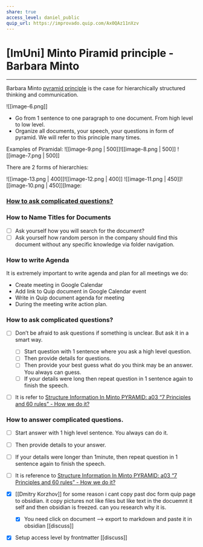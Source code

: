 ```yaml
---
share: true
access_level: daniel_public
quip_url: https://improvado.quip.com/Ax0QAz11nXzv
---
```


# [ImUni] Minto Piramid principle - Barbara Minto
* * *

Barbara Minto [pyramid principle](https://www.youtube.com/watch?v=6QGxUmygbC0&vl=en-US) is the case for hierarchically structured thinking and communication.

![[image-6.png]]

* Go from 1 sentence to one paragraph to one document. From high level to low level. 
* Organize all documents, your speech, your questions in form of pyramid. We will refer to this principle many times.


Examples of Piramidal:
![[image-9.png | 500]]![[image-8.png | 500]]
![[image-7.png | 500]]

There are 2 forms of hierarchies:

![[image-13.png | 400]]![[image-12.png | 400]]
![[image-11.png | 450]]![[image-10.png | 450]][Image: 

### [How to ask complicated questions?](https://improvado.quip.com/Ax0QAz11nXzv#temp:C:eDW9fa9f3a525fc4c9593ae387aa)

### How to Name Titles for Documents 

- [ ] Ask yourself how you will search for the document? 
- [ ] Ask yourself how random person in the company should find this document without any specific knowledge via folder navigation.

### How to write Agenda

It is extremely important to write agenda and plan for all meetings we do:

* Create meeting in Google Calendar
* Add link to Quip document in Google Calendar event
* Write in Quip document agenda for meeting
* During the meeting write action plan.

### How to ask complicated questions?

- [ ] Don’t be afraid to ask questions if something is unclear. But ask it in a smart way.
    - [ ] Start question with 1 sentence where you ask a high level question. 
    - [ ] Then provide details for questions.
    - [ ] Then provide your best guess what do you think may be an answer. You always can guess. 
    - [ ] If your details were long then repeat question in 1 sentence again to finish the speech.
- [ ] It is refer to  [Structure Information In Minto PYRAMID: a03 “7 Principles and 60 rules” - How we do it?](https://improvado.quip.com/oVPAAiqWjaoi#FVMACAZl6s2)



### How to answer complicated questions.

- [ ] Start answer with 1 high level sentence. You always can do it.
- [ ] Then provide details to your answer.
- [ ] If your details were longer than 1minute, then repeat question in 1 sentence again to finish the speech. 
- [ ] It is reference to [Structure Information In Minto PYRAMID: a03 “7 Principles and 60 rules” - How we do it?](https://improvado.quip.com/oVPAAiqWjaoi#FVMACAZl6s2)





- [x] [[Dmitry Korzhov]] for some reason i cant copy past doc form quip page to obsidian. it copy pictures not like files but like text in the docuemnt it self and then obsidian is freezed. can you research why it is. 
	- [x] You need click on document —> export to markdown and paste it in obsidian [[discuss]]
- [x] Setup access level by frontmatter [[discuss]]


